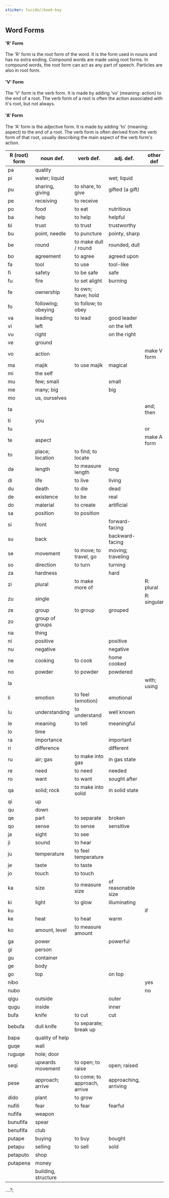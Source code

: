 ```yaml
---
sticker: lucide//book-key
---
```

## Word Forms
#### 'R' Form
The 'R' form is the root form of the word. It is the form used in nouns and has no extra ending. Compound words are made using root forms. In compound words, the root form can act as any part of speech. Particles are also in root form.
#### 'V' Form
The 'V' form is the verb form. It is made by adding 'vo' (meaning: action) to the end of a root. The verb form of a root is often the action associated with it's root, but not always.
#### 'A' Form
The 'A' form is the adjective form. It is made by adding 'to' (meaning: aspect) to the end of a root. The verb form is often derived from the verb form of that root, usually describing the main aspect of the verb form's action.





| R (root) form | noun def.           | verb def.                    | adj. def.             | other def   |
| ------------- | ------------------- | ---------------------------- | --------------------- | ----------- |
| pa            | quality             |                              |                       |             |
| pi            | water; liquid       |                              | wet; liquid           |             |
| pu            | sharing, giving     | to share, to give            | gifted (a gift)       |             |
| pe            | receiving           | to receive                   |                       |             |
| po            | food                | to eat                       | nutritious            |             |
| ba            | help                | to help                      | helpful               |             |
| bi            | trust               | to trust                     | trustworthy           |             |
| bu            | point, needle       | to puncture                  | pointy, sharp         |             |
| be            | round               | to make dull / round         | rounded, dull         |             |
| bo            | agreement           | to agree                     | agreed upon           |             |
| fa            | tool                | to use                       | tool-like             |             |
| fi            | safety              | to be safe                   | safe                  |             |
| fu            | fire                | to set alight                | burning               |             |
| fe            | ownership           | to own; have; hold           |                       |             |
| fo            | following; obeying  | to follow; to obey           |                       |             |
| va            | leading             | to lead                      | good leader           |             |
| vi            | left                |                              | on the left           |             |
| vu            | right               |                              | on the right          |             |
| ve            | ground              |                              |                       |             |
| vo            | action              |                              |                       | make V form |
| ma            | majik               | to use majik                 | magical               |             |
| mi            | the self            |                              |                       |             |
| mu            | few; small          |                              | small                 |             |
| me            | many; big           |                              | big                   |             |
| mo            | us, ourselves       |                              |                       |             |
| ta            |                     |                              |                       | and; then   |
| ti            | you                 |                              |                       |             |
| tu            |                     |                              |                       | or          |
| te            | aspect              |                              |                       | make A form |
| to            | place; location     | to find; to locate           |                       |             |
| da            | length              | to measure length            | long                  |             |
| di            | life                | to live                      | living                |             |
| du            | death               | to die                       | dead                  |             |
| de            | existence           | to be                        | real                  |             |
| do            | material            | to create                    | artificial            |             |
| sa            | position            | to position                  |                       |             |
| si            | front               |                              | forward-facing        |             |
| su            | back                |                              | backward-facing       |             |
| se            | movement            | to move; to travel, go       | moving; traveling     |             |
| so            | direction           | to turn                      | turning               |             |
| za            | hardness            |                              | hard                  |             |
| zi            | plural              | to make more of              |                       | R: plural   |
| zu            | single              |                              |                       | R: singular |
| ze            | group               | to group                     | grouped               |             |
| zo            | group of groups     |                              |                       |             |
| na            | thing               |                              |                       |             |
| ni            | positive            |                              | positive              |             |
| nu            | negative            |                              | negative              |             |
| ne            | cooking             | to cook                      | home cooked           |             |
| no            | powder              | to powder                    | powdered              |             |
| la            |                     |                              |                       | with; using |
| li            | emotion             | to feel (emotion)            | emotional             |             |
| lu            | understanding       | to understand                | well known            |             |
| le            | meaning             | to tell                      | meaningful            |             |
| lo            | time                |                              |                       |             |
| ra            | importance          |                              | important             |             |
| ri            | difference          |                              | different             |             |
| ru            | air; gas            | to make into gas             | in gas state          |             |
| re            | need                | to need                      | needed                |             |
| ro            | want                | to want                      | sought after          |             |
| qa            | solid; rock         | to make into solid           | in solid state        |             |
| qi            | up                  |                              |                       |             |
| qu            | down                |                              |                       |             |
| qe            | part                | to separate                  | broken                |             |
| qo            | sense               | to sense                     | sensitive             |             |
| ja            | sight               | to see                       |                       |             |
| ji            | sound               | to hear                      |                       |             |
| ju            | temperature         | to feel temperature          |                       |             |
| je            | taste               | to taste                     |                       |             |
| jo            | touch               | to touch                     |                       |             |
| ka            | size                | to measure size              | of reasonable size    |             |
| ki            | light               | to glow                      | illuminating          |             |
| ku            |                     |                              |                       | if          |
| ke            | heat                | to heat                      | warm                  |             |
| ko            | amount, level       | to measure amount            |                       |             |
| ga            | power               |                              | powerful              |             |
| gi            | person              |                              |                       |             |
| gu            | container           |                              |                       |             |
| ge            | body                |                              |                       |             |
| go            | top                 |                              | on top                |             |
| nibo          |                     |                              |                       | yes         |
| nubo          |                     |                              |                       | no          |
| qigu          | outside             |                              | outer                 |             |
| qugu          | inside              |                              | inner                 |             |
| bufa          | knife               | to cut                       | cut                   |             |
| bebufa        | dull knife          | to separate; break up        |                       |             |
| bapa          | quality of help     |                              |                       |             |
| guqe          | wall                |                              |                       |             |
| ruguqe        | hole; door          |                              |                       |             |
| seqi          | upwards movement    | to open; to raise            | open; raised          |             |
| pese          | approach; arrive    | to come; to approach, arrive | approaching, arriving |             |
| dido          | plant               | to grow                      |                       |             |
| nufili        | fear                | to fear                      | fearful               |             |
| nufifa        | weapon              |                              |                       |             |
| bunufifa      | spear               |                              |                       |             |
| benufifa      | club                |                              |                       |             |
| putape        | buying              | to buy                       | bought                |             |
| petapu        | selling             | to sell                      | sold                  |             |
| petaputo      | shop                |                              |                       |             |
| putapena      | money               |                              |                       |             |
|               | building, structure |                              |                       |             |




....?;